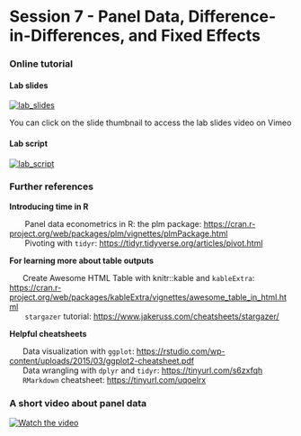 # Session 7 - Panel Data, Difference-in-Differences, and Fixed Effects

### Online tutorial

#### Lab slides 

[![lab_slides](https://user-images.githubusercontent.com/54796579/77463501-00c52280-6e06-11ea-9ce0-066c779c46ea.png)](https://vimeo.com/400334323)

You can click on the slide thumbnail to access the lab slides video on Vimeo

#### Lab script

[![lab_script](https://user-images.githubusercontent.com/54796579/77463739-6a453100-6e06-11ea-8a50-b464e7a53a87.png)](https://vimeo.com/400335084)


### Further references

**Introducing time in R**<p>
&nbsp;&nbsp;&nbsp;&nbsp;&nbsp;&nbsp; Panel data econometrics in R:
the plm package: https://cran.r-project.org/web/packages/plm/vignettes/plmPackage.html <br>
&nbsp;&nbsp;&nbsp;&nbsp;&nbsp;&nbsp; Pivoting with `tidyr`: https://tidyr.tidyverse.org/articles/pivot.html <br>

**For learning more about table outputs** <p>
&nbsp;&nbsp;&nbsp;&nbsp;&nbsp;&nbsp;Create Awesome HTML Table with knitr::kable and `kableExtra`: https://cran.r-project.org/web/packages/kableExtra/vignettes/awesome_table_in_html.html <br>
&nbsp;&nbsp;&nbsp;&nbsp;&nbsp;&nbsp; `stargazer` tutorial: https://www.jakeruss.com/cheatsheets/stargazer/ <br>

**Helpful cheatsheets** <p>
&nbsp;&nbsp;&nbsp;&nbsp;&nbsp;&nbsp;Data visualization with `ggplot`: https://rstudio.com/wp-content/uploads/2015/03/ggplot2-cheatsheet.pdf <br>
&nbsp;&nbsp;&nbsp;&nbsp;&nbsp;&nbsp;Data wrangling with `dplyr` and `tidyr`: https://tinyurl.com/s6zxfqh <br>
&nbsp;&nbsp;&nbsp;&nbsp;&nbsp;&nbsp;`RMarkdown` cheatsheet: https://tinyurl.com/uqoelrx <p>


### A short video about panel data

[![Watch the video](https://img.youtube.com/vi/tO99T1GQ6SY/maxresdefault.jpg)](https://youtu.be/tO99T1GQ6SY)
